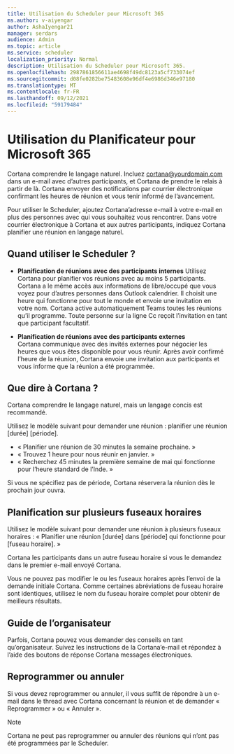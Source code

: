 ```yaml
---
title: Utilisation du Scheduler pour Microsoft 365
ms.author: v-aiyengar
author: AshaIyengar21
manager: serdars
audience: Admin
ms.topic: article
ms.service: scheduler
localization_priority: Normal
description: Utilisation du Scheduler pour Microsoft 365.
ms.openlocfilehash: 2987861856611ae4698f49dc8123a5cf733074ef
ms.sourcegitcommit: d08fe0282be75483608e96df4e6986d346e97180
ms.translationtype: MT
ms.contentlocale: fr-FR
ms.lasthandoff: 09/12/2021
ms.locfileid: "59179484"
---
```

# <a name="how-to-use-scheduler-for-microsoft-365"></a>Utilisation du Planificateur pour Microsoft 365

Cortana comprendre le langage naturel. Incluez cortana@yourdomain.com dans un e-mail avec d’autres participants, et Cortana de prendre le relais à partir de là. Cortana envoyer des notifications par courrier électronique confirmant les heures de réunion et vous tenir informé de l’avancement.

Pour utiliser le Scheduler, ajoutez Cortana’adresse e-mail à votre e-mail en plus des personnes avec qui vous souhaitez vous rencontrer. Dans votre courrier électronique à Cortana et aux autres participants, indiquez Cortana planifier une réunion en langage naturel.  

## <a name="when-to-use-scheduler"></a>Quand utiliser le Scheduler ?

- **Planification de réunions avec des participants internes** Utilisez Cortana pour planifier vos réunions avec au moins 5 participants. Cortana a le même accès aux informations de libre/occupé que vous voyez pour d’autres personnes dans Outlook calendrier. Il choisit une heure qui fonctionne pour tout le monde et envoie une invitation en votre nom. Cortana active automatiquement Teams toutes les réunions qu’il programme. Toute personne sur la ligne Cc reçoit l’invitation en tant que participant facultatif.  

- **Planification de réunions avec des participants externes**  
Cortana communique avec des invités externes pour négocier les heures que vous êtes disponible pour vous réunir. Après avoir confirmé l’heure de la réunion, Cortana envoie une invitation aux participants et vous informe que la réunion a été programmée.

## <a name="what-to-say-to-cortana"></a>Que dire à Cortana ?

Cortana comprendre le langage naturel, mais un langage concis est recommandé. 

Utilisez le modèle suivant pour demander une réunion : planifier une réunion [durée] [période].  

- « Planifier une réunion de 30 minutes la semaine prochaine. »  
- « Trouvez 1 heure pour nous réunir en janvier. » 
- « Recherchez 45 minutes la première semaine de mai qui fonctionne pour l’heure standard de l’Inde. » 

Si vous ne spécifiez pas de période, Cortana réservera la réunion dès le prochain jour ouvra.

## <a name="scheduling-across-multiple-time-zones"></a>Planification sur plusieurs fuseaux horaires

Utilisez le modèle suivant pour demander une réunion à plusieurs fuseaux horaires : « Planifier une réunion [durée] dans [période] qui fonctionne pour [fuseau horaire]. » 

Cortana les participants dans un autre fuseau horaire si vous le demandez dans le premier e-mail envoyé Cortana.  

Vous ne pouvez pas modifier le ou les fuseaux horaires après l’envoi de la demande initiale Cortana. Comme certaines abréviations de fuseau horaire sont identiques, utilisez le nom du fuseau horaire complet pour obtenir de meilleurs résultats.  

## <a name="organizer-guidance"></a>Guide de l’organisateur

Parfois, Cortana pouvez vous demander des conseils en tant qu’organisateur. Suivez les instructions de la Cortana’e-mail et répondez à l’aide des boutons de réponse Cortana messages électroniques.

## <a name="reschedule-or-cancel"></a>Reprogrammer ou annuler

Si vous devez reprogrammer ou annuler, il vous suffit de répondre à un e-mail dans le thread avec Cortana concernant la réunion et de demander « Reprogrammer » ou « Annuler ». 

> [!NOTE]
> Cortana ne peut pas reprogrammer ou annuler des réunions qui n’ont pas été programmées par le Scheduler.  
